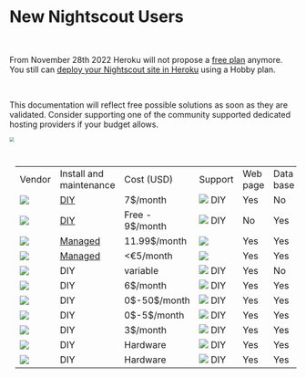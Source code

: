 # New Nightscout Users

</br>

From November 28th 2022 Heroku will not propose a [free plan](https://blog.heroku.com/next-chapter) anymore.  
You still can [deploy your Nightscout site in Heroku](../../vendors/heroku/new_user) using a Hobby plan.

</br>

This documentation will reflect free possible solutions as soon as they are validated.
Consider supporting one of the community supported dedicated hosting providers
if your budget allows.

<img src="../../img/WIP.png" style="zoom:50%;" align="center">

</br>

<table style="padding:10px">
    <tr>
        <td>Vendor</td>
        <td>Install and</br>maintenance</td>
    	<td>Cost (USD)</td>
        <td>Support</td>
        <td>Web page</td>
        <td>Data base</td>
        <td>Complexity</td>
    </tr>
    <tr>
        <td><a href="/vendors/heroku/new_user/"><img src="../../vendors/img/Heroku.png" align="center"></a></td>
        <td><a href="/vendors/heroku/new_user/">DIY</a></td>
    	<td>7$/month</td>
        <td><img src="../../vendors/img/Facebook.png"> DIY</td>
        <td>Yes</td>
        <td>No</td>
        <td>Medium</td>
    </tr>
    <tr>
        <td><a href="/vendors/heroku/new_user/#step-3-create-an-atlas-account"><img src="../../vendors/img/Atlas.png" align="center"></a></td>
        <td><a href="/vendors/heroku/new_user/#step-3-create-an-atlas-account">DIY</a></td>
    	<td>Free -</br>9$/month</td>
        <td><img src="../../vendors/img/Facebook.png"> DIY</td>
        <td>No</td>
        <td>Yes</td>
        <td>Medium</td>
    </tr>
    <tr>
        <td><a href="/vendors/T1Pal/new_user/"><img src="../../vendors/img/T1Pal.png" align="center"></a></td>
        <td><a href="/vendors/T1Pal/new_user/">Managed</a></td>
    	<td>11.99$/month</td>
        <td><img src="../../vendors/img/T1Pal.png" align="center"></td>
        <td>Yes</td>
        <td>Yes</td>
        <td>Low</td>
    </tr>
    <tr>
        <td><a href="/vendors/10BE/"><img src="../../vendors/img/10BE.png" align="center"></a></td>
        <td><a href="/vendors/10BE/">Managed</a></td>
    	<td>&lt;€5/month</td>
        <td><img src="../../vendors/img/10BE.png" align="center"></td>
        <td>Yes</td>
        <td>Yes</td>
        <td>Low</td>
    </tr>
    <tr>
        <td><img src="../../vendors/img/Azure.png" align="center"></td>
        <td>DIY</td>
    	<td>variable</td>
        <td><img src="../../vendors/img/Facebook.png"> DIY</td>
        <td>Yes</td>
        <td>No</td>
        <td>High</td>
    </tr>
    <tr>
        <td><img src="../../vendors/img/DO.png" align="center"></td>
        <td>DIY</td>
    	<td>6$/month</td>
        <td><img src="../../vendors/img/Facebook.png"> DIY</td>
        <td>Yes</td>
        <td>Yes</td>
        <td>High</td>
    </tr>
    <tr>
        <td><img src="../../vendors/img/flyio-logo.png" align="center"></td>
        <td>DIY</td>
    	<td>0$-50$/month</td>
        <td><img src="../../vendors/img/Facebook.png"> DIY</td>
        <td>Yes</td>
        <td>Yes</td>
        <td>High</td>
    </tr>
    <tr>
        <td><img src="../../vendors/img/railway-app-logo.png" align="center"></td>
        <td>DIY</td>
    	<td>0$-5$/month</td>
        <td><img src="../../vendors/img/Facebook.png"> DIY</td>
        <td>Yes</td>
        <td>Yes</td>
        <td>High</td>
    </tr>
    <tr>
        <td><img src="../../vendors/img/MVPS.png" align="center"></td>
        <td>DIY</td>
    	<td>3$/month</td>
        <td><img src="../../vendors/img/Facebook.png"> DIY</td>
        <td>Yes</td>
        <td>Yes</td>
        <td>High</td>
    </tr>
    <tr>
        <td><img src="../../vendors/img/RPi.png" align="center"></td>
        <td>DIY</td>
    	<td>Hardware</td>
        <td><img src="../../vendors/img/Facebook.png"> DIY</td>
        <td>Yes</td>
        <td>Yes</td>
        <td>High</td>
    </tr>
    <tr>
        <td><img src="../../vendors/img/Synology.png" align="center"></td>
        <td>DIY</td>
    	<td>Hardware</td>
        <td><img src="../../vendors/img/Facebook.png"> DIY</td>
        <td>Yes</td>
        <td>Yes</td>
        <td>High</td>
    </tr>
</table>








</br>

